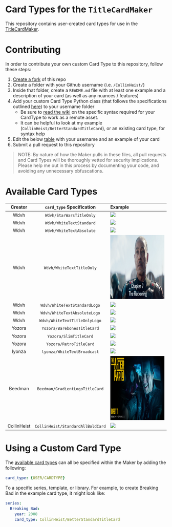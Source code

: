 # Card Types for the `TitleCardMaker`
This repository contains user-created card types for use in the [TitleCardMaker](https://github.com/CollinHeist/TitleCardMaker).

# Contributing
In order to contribute your own custom Card Type to this repository, follow these steps:

1. [Create a fork](https://github.com/CollinHeist/TitleCardMaker-CardTypes/fork) of this repo
2. Create a folder with your Github username (i.e. `/CollinHeist/`)
3. Inside that folder, create a `README.md` file with at least one example and a description of your card (as well as any nuances / features)
4. Add your custom Card Type Python class (that follows the specifications outlined [here](https://github.com/CollinHeist/TitleCardMaker/wiki/Custom-Card-Types#creating-a-custom-card-type)) to your username folder
   * Be sure to [read the wiki](https://github.com/CollinHeist/TitleCardMaker-CardTypes/wiki) on the specific syntax required for your CardType to work as a remote asset.
   * It can be helpful to look at my example (`CollinHeist/BetterStandardTitleCard`), or an existing card type, for syntax help
5. Edit the below [table](https://github.com/CollinHeist/TitleCardMaker-CardTypes#available-card-types) with your username and an example of your card
6. Submit a pull request to this repository

> NOTE: By nature of how the Maker pulls in these files, all pull requests and Card Types will be thoroughly vetted for security implications. Please help me out in this process by documenting your code, and avoiding any unnecessary obfuscations.

# Available Card Types
| Creator | `card_type` Specification | Example |
| :---: | :---: | :--- |
| Wdvh | `Wdvh/StarWarsTitleOnly` | <img src="https://github.com/Wdvh/TitleCardMaker-CardTypes/blob/c14f1b3759983a63e66982ba6517e2bc3f651dca/Wdvh/S01E01.jpg" height="200"/> |
| Wdvh | `Wdvh/WhiteTextStandard` | <img src="https://user-images.githubusercontent.com/17693271/169709359-ffc9e109-b327-44e9-b78a-7276f77fe917.jpg" height="200"/> |
| Wdvh | `Wdvh/WhiteTextAbsolute` | <img src="https://user-images.githubusercontent.com/17693271/169709482-6bb023ab-4986-464e-88d6-0e05ad75d0d3.jpg" height="200"/> |
| Wdvh | `Wdvh/WhiteTextTitleOnly` | <img src="https://github.com/CollinHeist/TitleCardMaker-CardTypes/blob/110c2ec729dbb20d8ed461e7cc5a07c54540f842/Wdvh/S01E07.jpg" height="200"/> |
| Wdvh | `Wdvh/WhiteTextStandardLogo` | <img src="https://github.com/Wdvh/TitleCardMaker-CardTypes/blob/3c0de1939e43d0f9f45a2fb47b87adc60d9aba27/Wdvh/WhiteTextStandardLogoPreview.jpg" height="200"/> |
| Wdvh | `Wdvh/WhiteTextAbsoluteLogo` | <img src="https://github.com/Wdvh/TitleCardMaker-CardTypes/blob/3c0de1939e43d0f9f45a2fb47b87adc60d9aba27/Wdvh/WhiteTextAbsoluteLogoPreview.jpg" height="200"/> |
| Wdvh | `Wdvh/WhiteTextTitleOnlyLogo` | <img src="https://github.com/Wdvh/TitleCardMaker-CardTypes/blob/3c0de1939e43d0f9f45a2fb47b87adc60d9aba27/Wdvh/WhiteTextTitleOnlyLogoPreview.jpg" height="200"/>
| Yozora | `Yozora/BarebonesTitleCard` | <img src="https://i.ibb.co/tBPsxpc/Westworld-2016-S04-E01.jpg" height="200"/> |
| Yozora | `Yozora/SlimTitleCard` | <img src="https://cdn.discordapp.com/attachments/975108033531219979/977614937457303602/S01E04.jpg" height="200"/> |
| Yozora | `Yozora/RetroTitleCard` | <img src="https://i.ibb.co/0tnJJ6P/Stranger-Things-2016-S03-E02.jpg" height="200"/> |
| lyonza | `lyonza/WhiteTextBroadcast` | <img src="https://user-images.githubusercontent.com/1803189/171089736-f60a6ff2-0914-432a-a45d-145323d39c42.jpg" height="200"/> |
| Beedman | `Beedman/GradientLogoTitleCard` | <img src="https://github.com/Beedman/TitleCardMaker-CardTypes/blob/master/Beedman/The%20Afterparty%20(2022)%20-%20S01E02%20-%20Brett.jpg?raw=true" height="200"/> |
| CollinHeist | `CollinHeist/StandardAllBoldCard` | <img src="https://user-images.githubusercontent.com/17693271/178048413-7d4c72a4-398a-489b-8974-df7299fad6ad.jpg" height="200"/> |

# Using a Custom Card Type
The [available card types](#available-card-types) can all be specified within the Maker by adding the following:

```yaml
card_type: {USER/CARDTYPE}
```

To a specific series, template, or library. For example, to create Breaking Bad in the example card type, it might look like:

```yaml
series:
  Breaking Bad:
    year: 2008
    card_type: CollinHeist/BetterStandardTitleCard
```
